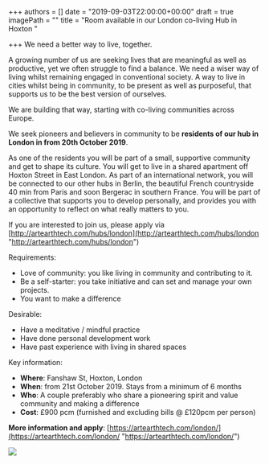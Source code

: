 +++
authors = []
date = "2019-09-03T22:00:00+00:00"
draft = true
imagePath = ""
title = "Room available in our London co-living Hub in Hoxton "

+++
We need a better way to live, together.

A growing number of us are seeking lives that are meaningful as well as productive, yet we often struggle to find a balance. We need a wiser way of living whilst remaining engaged in conventional society. A way to live in cities whilst being in community, to be present as well as purposeful, that supports us to be the best version of ourselves.

We are building that way, starting with co-living communities across Europe.

We seek pioneers and believers in community to be **residents of our hub in London in from 20th October 2019**.

As one of the residents you will be part of a small, supportive community and get to shape its culture. You will get to live in a shared apartment off Hoxton Street in East London. As part of an international network, you will be connected to our other hubs in Berlin, the beautiful French countryside 40 min from Paris and soon Bergerac in southern France. You will be part of a collective that supports you to develop personally, and provides you with an opportunity to reflect on what really matters to you.

If you are interested to join us, please apply via [http://artearthtech.com/hubs/london](http://artearthtech.com/hubs/london "http://artearthtech.com/hubs/london")

Requirements:

* Love of community: you like living in community and contributing to it.
* Be a self-starter: you take initiative and can set and manage your own projects.
* You want to make a difference

Desirable:

* Have a meditative / mindful practice
* Have done personal development work
* Have past experience with living in shared spaces

Key information:

* **Where**: Fanshaw St, Hoxton, London
* **When**: from 21st October 2019. Stays from a minimum of 6 months
* **Who**: A couple preferably who share a pioneering spirit and value community and making a difference
* **Cost**: £900 pcm (furnished and excluding bills @ £120pcm per person)

**More information and apply**: [https://artearthtech.com/london/](https://artearthtech.com/london/ "https://artearthtech.com/london/")

![](/uploads/2019/09/04/kitchen_hucbce3a5f1e988cfeacf665e2242fb684_580923_800x0_resize_box_2.png)